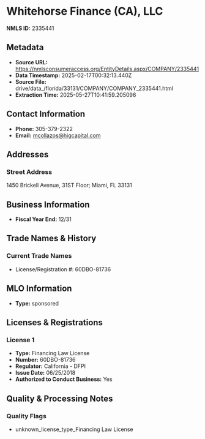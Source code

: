 # Whitehorse Finance (CA), LLC

**NMLS ID:** 2335441

## Metadata
- **Source URL:** https://nmlsconsumeraccess.org/EntityDetails.aspx/COMPANY/2335441
- **Data Timestamp:** 2025-02-17T00:32:13.440Z
- **Source File:** drive/data_/florida/33131/COMPANY/COMPANY_2335441.html
- **Extraction Time:** 2025-05-27T10:41:59.205096

## Contact Information
- **Phone:** 305-379-2322
- **Email:** mcollazos@higcapital.com

## Addresses
### Street Address
1450 Brickell Avenue, 31ST Floor; Miami, FL 33131

## Business Information
- **Fiscal Year End:** 12/31

## Trade Names & History
### Current Trade Names
- License/Registration #: 60DBO-81736

## MLO Information
- **Type:** sponsored

## Licenses & Registrations

### License 1
- **Type:** Financing Law License
- **Number:** 60DBO-81736
- **Regulator:** California - DFPI
- **Issue Date:** 06/25/2018
- **Authorized to Conduct Business:** Yes

## Quality & Processing Notes
### Quality Flags
- unknown_license_type_Financing Law License
